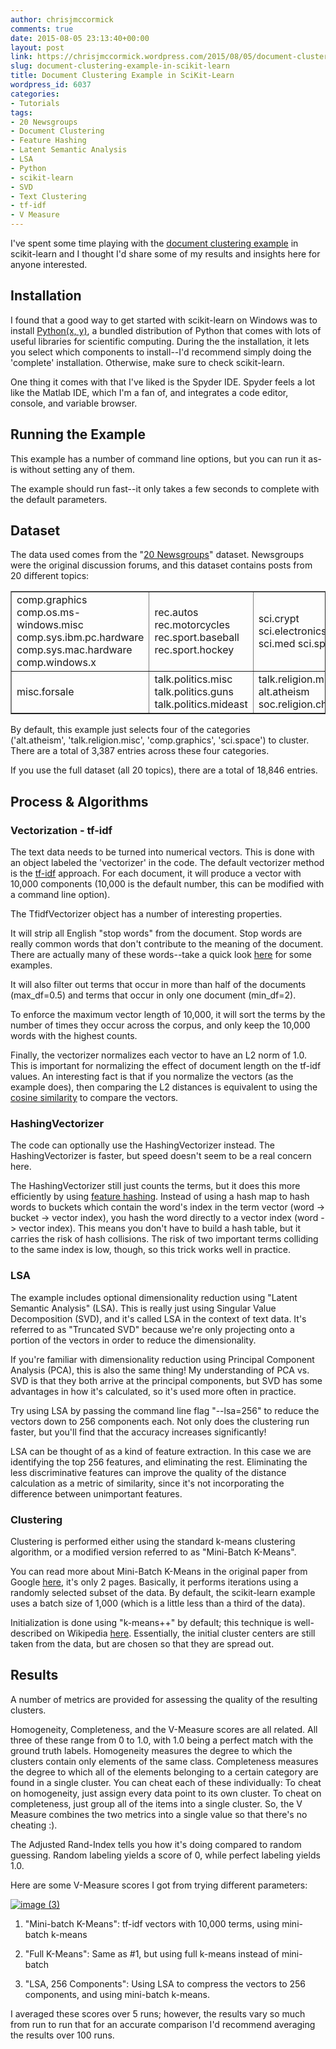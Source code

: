 ```yaml
---
author: chrisjmccormick
comments: true
date: 2015-08-05 23:13:40+00:00
layout: post
link: https://chrisjmccormick.wordpress.com/2015/08/05/document-clustering-example-in-scikit-learn/
slug: document-clustering-example-in-scikit-learn
title: Document Clustering Example in SciKit-Learn
wordpress_id: 6037
categories:
- Tutorials
tags:
- 20 Newsgroups
- Document Clustering
- Feature Hashing
- Latent Semantic Analysis
- LSA
- Python
- scikit-learn
- SVD
- Text Clustering
- tf-idf
- V Measure
---
```


I've spent some time playing with the [document clustering example](http://scikit-learn.org/stable/auto_examples/document_clustering.html) in scikit-learn and I thought I'd share some of my results and insights here for anyone interested.


## Installation


I found that a good way to get started with scikit-learn on Windows was to install [Python(x, y)](https://code.google.com/p/pythonxy/wiki/Downloads), a bundled distribution of Python that comes with lots of useful libraries for scientific computing. During the the installation, it lets you select which components to install--I'd recommend simply doing the 'complete' installation. Otherwise, make sure to check scikit-learn.

One thing it comes with that I've liked is the Spyder IDE. Spyder feels a lot like the Matlab IDE, which I'm a fan of, and integrates a code editor, console, and variable browser.


## Running the Example


This example has a number of command line options, but you can run it as-is without setting any of them.

The example should run fast--it only takes a few seconds to complete with the default parameters.


## Dataset


The data used comes from the "[20 Newsgroups](http://qwone.com/~jason/20Newsgroups/)" dataset. Newsgroups were the original discussion forums, and this dataset contains posts from 20 different topics:
<table border="1" >
<tbody >
<tr >

<td >comp.graphics
comp.os.ms-windows.misc
comp.sys.ibm.pc.hardware
comp.sys.mac.hardware
comp.windows.x
</td>

<td >rec.autos
rec.motorcycles
rec.sport.baseball
rec.sport.hockey
</td>

<td >sci.crypt
sci.electronics
sci.med
sci.space
</td>
</tr>
<tr >

<td >misc.forsale
</td>

<td >talk.politics.misc
talk.politics.guns
talk.politics.mideast
</td>

<td style="text-align:left;" >talk.religion.misc
alt.atheism
soc.religion.christian
</td>
</tr>
</tbody>
</table>
By default, this example just selects four of the categories ('alt.atheism', 'talk.religion.misc', 'comp.graphics', 'sci.space') to cluster. There are a total of 3,387 entries across these four categories.

If you use the full dataset (all 20 topics), there are a total of 18,846 entries.


## Process & Algorithms




### Vectorization - tf-idf


The text data needs to be turned into numerical vectors. This is done with an object labeled the 'vectorizer' in the code. The default vectorizer method is the [tf-idf](https://en.wikipedia.org/wiki/Tf%E2%80%93idf) approach. For each document, it will produce a vector with 10,000 components (10,000 is the default number, this can be modified with a command line option).

The TfidfVectorizer object has a number of interesting properties.

It will strip all English "stop words" from the document. Stop words are really common words that don't contribute to the meaning of the document. There are actually many of these words--take a quick look [here](http://xpo6.com/list-of-english-stop-words/) for some examples.

It will also filter out terms that occur in more than half of the documents (max_df=0.5) and terms that occur in only one document (min_df=2).

To enforce the maximum vector length of 10,000, it will sort the terms by the number of times they occur across the corpus, and only keep the 10,000 words with the highest counts.

Finally, the vectorizer normalizes each vector to have an L2 norm of 1.0. This is important for normalizing the effect of document length on the tf-idf values. An interesting fact is that if you normalize the vectors (as the example does), then comparing the L2 distances is equivalent to using the [cosine similarity](https://en.wikipedia.org/wiki/Cosine_similarity) to compare the vectors.


### HashingVectorizer


The code can optionally use the HashingVectorizer instead. The HashingVectorizer is faster, but speed doesn't seem to be a real concern here.

The HashingVectorizer still just counts the terms, but it does this more efficiently by using [feature hashing](https://en.wikipedia.org/wiki/Feature_hashing). Instead of using a hash map to hash words to buckets which contain the word's index in the term vector (word -> bucket -> vector index), you hash the word directly to a vector index (word -> vector index). This means you don't have to build a hash table, but it carries the risk of hash collisions. The risk of two important terms colliding to the same index is low, though, so this trick works well in practice.


### LSA


The example includes optional dimensionality reduction using "Latent Semantic Analysis" (LSA). This is really just using Singular Value Decomposition (SVD), and it's called LSA in the context of text data. It's referred to as "Truncated SVD" because we're only projecting onto a portion of the vectors in order to reduce the dimensionality.

If you're familiar with dimensionality reduction using Principal Component Analysis (PCA), this is also the same thing! My understanding of PCA vs. SVD is that they both arrive at the principal components, but SVD has some advantages in how it's calculated, so it's used more often in practice.

Try using LSA by passing the command line flag "--lsa=256" to reduce the vectors down to 256 components each. Not only does the clustering run faster, but you'll find that the accuracy increases significantly!

LSA can be thought of as a kind of feature extraction. In this case we are identifying the top 256 features, and eliminating the rest. Eliminating the less discriminative features can improve the quality of the distance calculation as a metric of similarity, since it's not incorporating the difference between unimportant features.


### Clustering


Clustering is performed either using the standard k-means clustering algorithm, or a modified version referred to as "Mini-Batch K-Means".

You can read more about Mini-Batch K-Means in the original paper from Google [here](http://www.eecs.tufts.edu/~dsculley/papers/fastkmeans.pdf), it's only 2 pages. Basically, it performs iterations using a randomly selected subset of the data. By default, the scikit-learn example uses a batch size of 1,000 (which is a little less than a third of the data).

Initialization is done using "k-means++" by default; this technique is well-described on Wikipedia [here](https://en.wikipedia.org/wiki/K-means%2B%2B). Essentially, the initial cluster centers are still taken from the data, but are chosen so that they are spread out.


## Results


A number of metrics are provided for assessing the quality of the resulting clusters.

Homogeneity, Completeness, and the V-Measure scores are all related. All three of these range from 0 to 1.0, with 1.0 being a perfect match with the ground truth labels. Homogeneity measures the degree to which the clusters contain only elements of the same class. Completeness measures the degree to which all of the elements belonging to a certain category are found in a single cluster. You can cheat each of these individually: To cheat on homogeneity, just assign every data point to its own cluster. To cheat on completeness, just group all of the items into a single cluster. So, the V Measure combines the two metrics into a single value so that there's no cheating :).

The Adjusted Rand-Index tells you how it's doing compared to random guessing. Random labeling yields a score of 0, while perfect labeling yields 1.0.

Here are some V-Measure scores I got from trying different parameters:

[![image (3)](https://chrisjmccormick.files.wordpress.com/2015/08/image-3.png?w=470)](https://chrisjmccormick.files.wordpress.com/2015/08/image-3.png)



	
  1. "Mini-batch K-Means": tf-idf vectors with 10,000 terms, using mini-batch k-means

	
  2. "Full K-Means": Same as #1, but using full k-means instead of mini-batch

	
  3. "LSA, 256 Components": Using LSA to compress the vectors to 256 components, and using mini-batch k-means.


I averaged these scores over 5 runs; however, the results vary so much from run to run that for an accurate comparison I'd recommend averaging the results over 100 runs.


